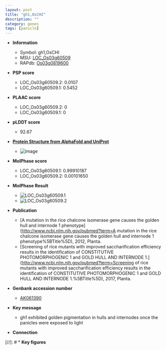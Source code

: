 ```yaml
---
layout: post
title: "gh1,OsCHI"
description: ""
category: genes
tags: [panicle]
---
```


* **Information**  
    + Symbol: gh1,OsCHI  
    + MSU: [LOC_Os03g60509](http://rice.plantbiology.msu.edu/cgi-bin/ORF_infopage.cgi?orf=LOC_Os03g60509)  
    + RAPdb: [Os03g0819600](http://rapdb.dna.affrc.go.jp/viewer/gbrowse_details/irgsp1?name=Os03g0819600)  

* **PSP score**  
    + LOC_Os03g60509.2: 0.0107 
    + LOC_Os03g60509.1: 0.5452 

* **PLAAC score**  
    + LOC_Os03g60509.2: 0 
    + LOC_Os03g60509.1: 0 

* **pLDDT score**
    + 92.67

* **[Protein Structure from AlphaFold and UniProt](https://www.uniprot.org/uniprotkb/Q84T92/entry#structure)**
    + ![image](https://ricepsp.github.io/images/Q8/AF-Q84T92-F1.png)

* **MolPhase score**
    + LOC_Os03g60509.1: 0.99910187
    + LOC_Os03g60509.2: 0.00101650

* **MolPhase Result**
    + ![LOC_Os03g60509.1](https://304243504.github.io/Pictures/LOC_Os03g/LOC_Os03g60509.1.png)
    + ![LOC_Os03g60509.2](https://304243504.github.io/Pictures/LOC_Os03g/LOC_Os03g60509.2.png)

* **Publication**  
    + [A mutation in the rice chalcone isomerase gene causes the golden hull and internode 1 phenotype](http://www.ncbi.nlm.nih.gov/pubmed?term=A mutation in the rice chalcone isomerase gene causes the golden hull and internode 1 phenotype%5BTitle%5D), 2012, Planta.
    + [Screening of rice mutants with improved saccharification efficiency results in the identification of CONSTITUTIVE PHOTOMORPHOGENIC 1 and GOLD HULL AND INTERNODE 1.](http://www.ncbi.nlm.nih.gov/pubmed?term=Screening of rice mutants with improved saccharification efficiency results in the identification of CONSTITUTIVE PHOTOMORPHOGENIC 1 and GOLD HULL AND INTERNODE 1.%5BTitle%5D), 2017, Planta.

* **Genbank accession number**  
    + [AK061390](http://www.ncbi.nlm.nih.gov/nuccore/AK061390)

* **Key message**  
    + gh1 exhibited golden pigmentation in hulls and internodes once the panicles were exposed to light

* **Connection**  

[//]: # * **Key figures**  



